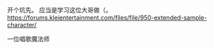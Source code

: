 开个坑先。
应当是学习这位大哥做（。
https://forums.kleientertainment.com/files/file/950-extended-sample-character/

一位唱歌魔法师
